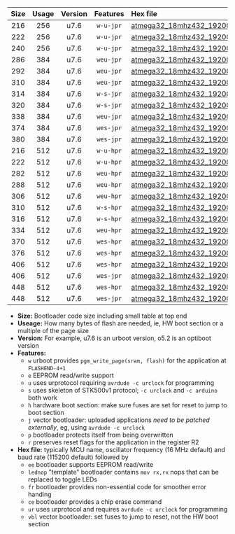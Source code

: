 |Size|Usage|Version|Features|Hex file|
|:-:|:-:|:-:|:-:|:--|
|216|256|u7.6|`w-u-jpr`|[atmega32_18mhz432_19200bps_ur_vbl.hex](https://raw.githubusercontent.com/stefanrueger/urboot/main/atmega32_18mhz432_19200bps_ur_vbl.hex)|
|222|256|u7.6|`w-u-jpr`|[atmega32_18mhz432_19200bps_lednop_ur_vbl.hex](https://raw.githubusercontent.com/stefanrueger/urboot/main/atmega32_18mhz432_19200bps_lednop_ur_vbl.hex)|
|240|256|u7.6|`w-u-jpr`|[atmega32_18mhz432_19200bps_lednop_fr_ur_vbl.hex](https://raw.githubusercontent.com/stefanrueger/urboot/main/atmega32_18mhz432_19200bps_lednop_fr_ur_vbl.hex)|
|286|384|u7.6|`weu-jpr`|[atmega32_18mhz432_19200bps_ee_ur_vbl.hex](https://raw.githubusercontent.com/stefanrueger/urboot/main/atmega32_18mhz432_19200bps_ee_ur_vbl.hex)|
|292|384|u7.6|`weu-jpr`|[atmega32_18mhz432_19200bps_ee_lednop_ur_vbl.hex](https://raw.githubusercontent.com/stefanrueger/urboot/main/atmega32_18mhz432_19200bps_ee_lednop_ur_vbl.hex)|
|310|384|u7.6|`weu-jpr`|[atmega32_18mhz432_19200bps_ee_lednop_fr_ur_vbl.hex](https://raw.githubusercontent.com/stefanrueger/urboot/main/atmega32_18mhz432_19200bps_ee_lednop_fr_ur_vbl.hex)|
|314|384|u7.6|`w-s-jpr`|[atmega32_18mhz432_19200bps_vbl.hex](https://raw.githubusercontent.com/stefanrueger/urboot/main/atmega32_18mhz432_19200bps_vbl.hex)|
|320|384|u7.6|`w-s-jpr`|[atmega32_18mhz432_19200bps_lednop_vbl.hex](https://raw.githubusercontent.com/stefanrueger/urboot/main/atmega32_18mhz432_19200bps_lednop_vbl.hex)|
|338|384|u7.6|`weu-jpr`|[atmega32_18mhz432_19200bps_ee_lednop_fr_ce_ur_vbl.hex](https://raw.githubusercontent.com/stefanrueger/urboot/main/atmega32_18mhz432_19200bps_ee_lednop_fr_ce_ur_vbl.hex)|
|374|384|u7.6|`wes-jpr`|[atmega32_18mhz432_19200bps_ee_vbl.hex](https://raw.githubusercontent.com/stefanrueger/urboot/main/atmega32_18mhz432_19200bps_ee_vbl.hex)|
|380|384|u7.6|`wes-jpr`|[atmega32_18mhz432_19200bps_ee_lednop_vbl.hex](https://raw.githubusercontent.com/stefanrueger/urboot/main/atmega32_18mhz432_19200bps_ee_lednop_vbl.hex)|
|216|512|u7.6|`w-u-hpr`|[atmega32_18mhz432_19200bps_ur.hex](https://raw.githubusercontent.com/stefanrueger/urboot/main/atmega32_18mhz432_19200bps_ur.hex)|
|222|512|u7.6|`w-u-hpr`|[atmega32_18mhz432_19200bps_lednop_ur.hex](https://raw.githubusercontent.com/stefanrueger/urboot/main/atmega32_18mhz432_19200bps_lednop_ur.hex)|
|282|512|u7.6|`weu-hpr`|[atmega32_18mhz432_19200bps_ee_ur.hex](https://raw.githubusercontent.com/stefanrueger/urboot/main/atmega32_18mhz432_19200bps_ee_ur.hex)|
|288|512|u7.6|`weu-hpr`|[atmega32_18mhz432_19200bps_ee_lednop_ur.hex](https://raw.githubusercontent.com/stefanrueger/urboot/main/atmega32_18mhz432_19200bps_ee_lednop_ur.hex)|
|306|512|u7.6|`weu-hpr`|[atmega32_18mhz432_19200bps_ee_lednop_fr_ur.hex](https://raw.githubusercontent.com/stefanrueger/urboot/main/atmega32_18mhz432_19200bps_ee_lednop_fr_ur.hex)|
|310|512|u7.6|`w-s-hpr`|[atmega32_18mhz432_19200bps.hex](https://raw.githubusercontent.com/stefanrueger/urboot/main/atmega32_18mhz432_19200bps.hex)|
|316|512|u7.6|`w-s-hpr`|[atmega32_18mhz432_19200bps_lednop.hex](https://raw.githubusercontent.com/stefanrueger/urboot/main/atmega32_18mhz432_19200bps_lednop.hex)|
|334|512|u7.6|`weu-hpr`|[atmega32_18mhz432_19200bps_ee_lednop_fr_ce_ur.hex](https://raw.githubusercontent.com/stefanrueger/urboot/main/atmega32_18mhz432_19200bps_ee_lednop_fr_ce_ur.hex)|
|370|512|u7.6|`wes-hpr`|[atmega32_18mhz432_19200bps_ee.hex](https://raw.githubusercontent.com/stefanrueger/urboot/main/atmega32_18mhz432_19200bps_ee.hex)|
|376|512|u7.6|`wes-hpr`|[atmega32_18mhz432_19200bps_ee_lednop.hex](https://raw.githubusercontent.com/stefanrueger/urboot/main/atmega32_18mhz432_19200bps_ee_lednop.hex)|
|406|512|u7.6|`wes-hpr`|[atmega32_18mhz432_19200bps_ee_lednop_fr.hex](https://raw.githubusercontent.com/stefanrueger/urboot/main/atmega32_18mhz432_19200bps_ee_lednop_fr.hex)|
|406|512|u7.6|`wes-jpr`|[atmega32_18mhz432_19200bps_ee_lednop_fr_vbl.hex](https://raw.githubusercontent.com/stefanrueger/urboot/main/atmega32_18mhz432_19200bps_ee_lednop_fr_vbl.hex)|
|448|512|u7.6|`wes-hpr`|[atmega32_18mhz432_19200bps_ee_lednop_fr_ce.hex](https://raw.githubusercontent.com/stefanrueger/urboot/main/atmega32_18mhz432_19200bps_ee_lednop_fr_ce.hex)|
|448|512|u7.6|`wes-jpr`|[atmega32_18mhz432_19200bps_ee_lednop_fr_ce_vbl.hex](https://raw.githubusercontent.com/stefanrueger/urboot/main/atmega32_18mhz432_19200bps_ee_lednop_fr_ce_vbl.hex)|

- **Size:** Bootloader code size including small table at top end
- **Useage:** How many bytes of flash are needed, ie, HW boot section or a multiple of the page size
- **Version:** For example, u7.6 is an urboot version, o5.2 is an optiboot version
- **Features:**
  + `w` urboot provides `pgm_write_page(sram, flash)` for the application at `FLASHEND-4+1`
  + `e` EEPROM read/write support
  + `u` uses urprotocol requiring `avrdude -c urclock` for programming
  + `s` uses skeleton of STK500v1 protocol; `-c urclock` and `-c arduino` both work
  + `h` hardware boot section: make sure fuses are set for reset to jump to boot section
  + `j` vector bootloader: uploaded applications *need to be patched externally*, eg, using `avrdude -c urclock`
  + `p` bootloader protects itself from being overwritten
  + `r` preserves reset flags for the application in the register R2
- **Hex file:** typically MCU name, oscillator frequency (16 MHz default) and baud rate (115200 default) followed by
  + `ee` bootloader supports EEPROM read/write
  + `lednop` "template" bootloader contains `mov rx,rx` nops that can be replaced to toggle LEDs
  + `fr` bootloader provides non-essential code for smoother error handing
  + `ce` bootloader provides a chip erase command
  + `ur` uses urprotocol and requires `avrdude -c urclock` for programming
  + `vbl` vector bootloader: set fuses to jump to reset, not the HW boot section
